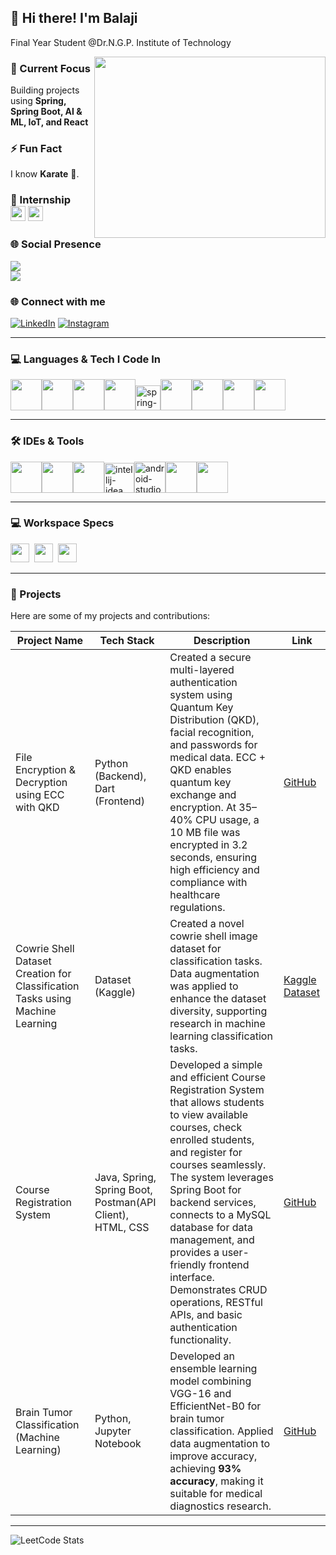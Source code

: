 ## 👋 Hi there! I'm Balaji

Final Year Student @Dr.N.G.P. Institute of Technology  

<img align="right" width="370" height="290" src="https://media2.giphy.com/media/v1.Y2lkPTc5MGI3NjExcXF2dWU5Z3NjZjNiMWpnajJtc3U1cG5qMXVrYzF5MzZwdGpnNHpudSZlcD12MV9pbnRlcm5hbF9naWZfYnlfaWQmY3Q9Zw/gDPxwdP6SKFnsWDJ2u/giphy.gif">





### 🌱 Current Focus
Building projects using **Spring, Spring Boot, AI & ML, IoT, and React**  

### ⚡ Fun Fact
I know **Karate** 🥋.

### 🏢 Internship &nbsp;&nbsp;[<img src="https://encrypted-tbn0.gstatic.com/images?q=tbn:ANd9GcRPt8uTI0RWPF0H0qXxHKAngkMcV704OTUaQQ&s" height="24">](https://www.nitt.edu/) [<img src="https://www.krishtec.co.in/static/media/LOGO.c0b4bb4b1ec71c8fc6bd.png" height="24">](https://www.krishtechnologies.com/)
### 🌐 Social Presence<br/>
[<img src="https://img.shields.io/badge/LinkedIn-0077B5?style=for-the-badge&logo=linkedin&logoColor=white" />](https://www.linkedin.com/in/balajiselvaraj0211) <br/>
[<img src="https://img.shields.io/badge/instagram-d62976?style=for-the-badge&logo=instagram&logoColor=white" />](https://www.instagram.com/black_hawk__2?igsh=cTNwbHYzYWJpc2xz)



### 🌐 Connect with me
[![LinkedIn](https://img.shields.io/badge/LinkedIn-0077B5?style=for-the-badge&logo=linkedin&logoColor=white)](https://www.linkedin.com/in/balajiselvaraj0211)
[![Instagram](https://img.shields.io/badge/Instagram-d62976?style=for-the-badge&logo=instagram&logoColor=white)](https://www.instagram.com/black_hawk__2?igsh=cTNwbHYzYWJpc2xz)

---

### 💻 Languages & Tech I Code In
<img height="50" width="50" src="https://img.icons8.com/color/48/000000/java-coffee-cup-logo.png"/><img height="50" width="50" src="https://img.icons8.com/color/48/000000/c-programming.png"/><img height="50" width="50" src="https://img.icons8.com/color/48/000000/mysql-logo.png"/><img height="50" width="50" src="https://img.icons8.com/color/48/000000/spring-logo.png"/><img width="40" height="40" src="https://img.icons8.com/office/40/spring-logo.png" alt="spring-logo"/><img height="50" width="50" src="https://img.icons8.com/color/48/000000/react-native.png"/><img height="50" width="50" src="https://img.icons8.com/color/48/000000/html-5.png"/><img height="50" width="50" src="https://img.icons8.com/color/48/000000/css3.png"/><img height="50" width="50" src="https://img.icons8.com/color/48/000000/javascript.png"/>

---

### 🛠 IDEs & Tools
<img height="50" width="50" src="https://img.icons8.com/officel/480/null/java-eclipse.png"/><img height="50" width="50" src="https://img.icons8.com/color/48/000000/visual-studio-code-2019.png"/><img height="50" width="50" src="https://img.icons8.com/color/50/000000/git.png"/><img width="48" height="48" src="https://img.icons8.com/color/48/intellij-idea.png" alt="intellij-idea"/><img width="50" height="50" src="https://img.icons8.com/fluency/50/android-studio--v3.png" alt="android-studio"/><img height="50" width="50" src="https://img.icons8.com/color/480/null/notion--v1.png"/><img height="50" src="https://img.shields.io/badge/Netlify-00C7B7?style=for-the-badge&logo=netlify&logoColor=white"/>

---

### 💻 Workspace Specs
<img height="30" src="https://img.shields.io/badge/Lenovo-IdeaPad_Slim_5-E2231A?style=for-the-badge&logo=lenovo&logoColor=white"/>&nbsp;&nbsp;<img height="30" src="https://img.shields.io/badge/Intel-Arc_Graphics-0071C5?style=for-the-badge&logo=intel&logoColor=white"/>&nbsp;&nbsp;<img height="30" src="https://img.shields.io/badge/Processor-Ultra_5-FF5733?style=for-the-badge&logo=cpu&logoColor=white"/>

---

### 🚀 Projects

Here are some of my projects and contributions:

| Project Name | Tech Stack | Description | Link |
|--------------|------------|-------------|------|
| File Encryption & Decryption using ECC with QKD | Python (Backend), Dart (Frontend) | Created a secure multi-layered authentication system using Quantum Key Distribution (QKD), facial recognition, and passwords for medical data. ECC + QKD enables quantum key exchange and encryption. At 35–40% CPU usage, a 10 MB file was encrypted in 3.2 seconds, ensuring high efficiency and compliance with healthcare regulations. | [GitHub](https://github.com/Balaji021/ecc_project) |
| Cowrie Shell Dataset Creation for Classification Tasks using Machine Learning | Dataset (Kaggle) | Created a novel cowrie shell image dataset for classification tasks. Data augmentation was applied to enhance the dataset diversity, supporting research in machine learning classification tasks. | [Kaggle Dataset](https://www.kaggle.com/datasets/oswaldc/cowrie-shells-toss-dataset-image-classification) |
| Course Registration System | Java, Spring, Spring Boot, Postman(API Client), HTML, CSS | Developed a simple and efficient Course Registration System that allows students to view available courses, check enrolled students, and register for courses seamlessly. The system leverages Spring Boot for backend services, connects to a MySQL database for data management, and provides a user-friendly frontend interface. Demonstrates CRUD operations, RESTful APIs, and basic authentication functionality. | [GitHub](https://github.com/Balaji021/Course-Registration-System) |
| Brain Tumor Classification (Machine Learning) | Python, Jupyter Notebook | Developed an ensemble learning model combining VGG-16 and EfficientNet-B0 for brain tumor classification. Applied data augmentation to improve accuracy, achieving **93% accuracy**, making it suitable for medical diagnostics research. | [GitHub](https://github.com/Balaji021/brain-tumor-classification) |

---

![LeetCode Stats](https://leetcard.jacoblin.cool/Balaji_Selvaraj_S?theme=chartreuse&font=Cambo)
